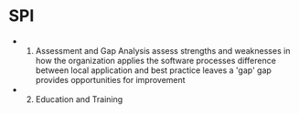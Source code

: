 # SPI
- 1. Assessment and Gap Analysis
	  assess strengths and weaknesses in how the organization applies the software processes
	  difference between local application and best practice leaves a 'gap' 
	  gap provides opportunities for improvement
- 2. Education and Training
	  